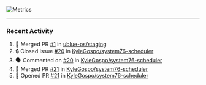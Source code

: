 ![Metrics](https://metrics.lecoq.io/KyleGospo?template=classic&base=header%2C%20activity%2C%20community%2C%20repositories%2C%20metadata&base.indepth=false&base.hireable=false&base.skip=false&config.timezone=America%2FLos_Angeles)

---
### Recent Activity
<!--START_SECTION:activity-->
1. 🎉 Merged PR [#1](https://github.com/ublue-os/staging/pull/1) in [ublue-os/staging](https://github.com/ublue-os/staging)
2. 🔒 Closed issue [#20](https://github.com/KyleGospo/system76-scheduler/issues/20) in [KyleGospo/system76-scheduler](https://github.com/KyleGospo/system76-scheduler)
3. 🗣 Commented on [#20](https://github.com/KyleGospo/system76-scheduler/issues/20#issuecomment-1756296936) in [KyleGospo/system76-scheduler](https://github.com/KyleGospo/system76-scheduler)
4. 🎉 Merged PR [#21](https://github.com/KyleGospo/system76-scheduler/pull/21) in [KyleGospo/system76-scheduler](https://github.com/KyleGospo/system76-scheduler)
5. 💪 Opened PR [#21](https://github.com/KyleGospo/system76-scheduler/pull/21) in [KyleGospo/system76-scheduler](https://github.com/KyleGospo/system76-scheduler)
<!--END_SECTION:activity-->

